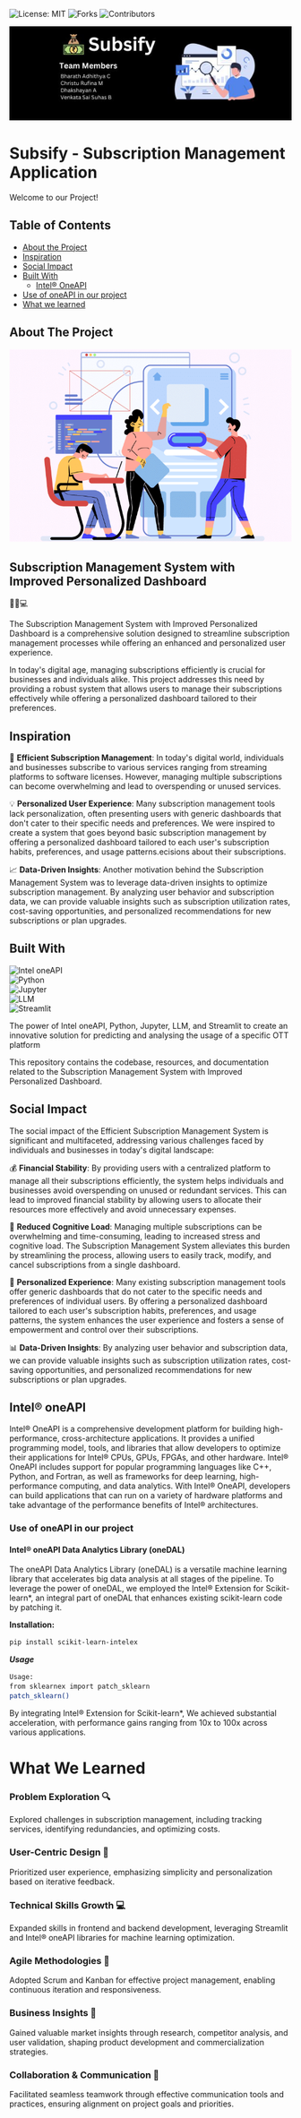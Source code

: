 
![License: MIT](https://img.shields.io/badge/License-MIT-yellow.svg) 
![Forks](https://img.shields.io/badge/Forks-0-lightgrey.svg)
![Contributors](https://img.shields.io/badge/Contributors-4-brightgreen.svg)

![Project Banner](gitbanner.jpg)
# Subsify - Subscription Management Application
Welcome to our Project!
## Table of Contents
- [About the Project](#about-the-project)
- [Inspiration](#inspiration)
- [Social Impact](#social-impact)
- [Built With](#built-with)
  - [Intel® OneAPI](#intel-oneapi)
- [Use of oneAPI in our project](#use-of-oneapi-in-our-project)
- [What we learned](#what-we-learned)


## About The Project

![Project Logo](about.png)

## Subscription Management System with Improved Personalized Dashboard

🔐💼💻

The Subscription Management System with Improved Personalized Dashboard is a comprehensive solution designed to streamline subscription management processes while offering an enhanced and personalized user experience.

In today's digital age, managing subscriptions efficiently is crucial for businesses and individuals alike. This project addresses this need by providing a robust system that allows users to manage their subscriptions effectively while offering a personalized dashboard tailored to their preferences.


## Inspiration

🚀 **Efficient Subscription Management**: In today's digital world, individuals and businesses subscribe to various services ranging from streaming platforms to software licenses. However, managing multiple subscriptions can become overwhelming and lead to overspending or unused services. 

💡 **Personalized User Experience**: Many subscription management tools lack personalization, often presenting users with generic dashboards that don't cater to their specific needs and preferences. We were inspired to create a system that goes beyond basic subscription management by offering a personalized dashboard tailored to each user's subscription habits, preferences, and usage patterns.ecisions about their subscriptions.

📈 **Data-Driven Insights**: Another motivation behind the Subscription Management System was to leverage data-driven insights to optimize subscription management. By analyzing user behavior and subscription data, we can provide valuable insights such as subscription utilization rates, cost-saving opportunities, and personalized recommendations for new subscriptions or plan upgrades. 




## Built With

![Intel oneAPI](https://img.shields.io/badge/InteloneAPI-yellow.svg)  
![Python](https://img.shields.io/badge/Python-green.svg)  
![Jupyter](https://img.shields.io/badge/Jupyter-pink.svg)  
![LLM](https://img.shields.io/badge/LLM-lightblue.svg)  
![Streamlit](https://img.shields.io/badge/Streamlit-cream.svg)



The power of Intel oneAPI, Python, Jupyter, LLM, and Streamlit to create an innovative solution for predicting and analysing the usage of a specific OTT platform

This repository contains the codebase, resources, and documentation related to the Subscription Management System with Improved Personalized Dashboard.
## Social Impact

The social impact of the Efficient Subscription Management System is significant and multifaceted, addressing various challenges faced by individuals and businesses in today's digital landscape:

💰 **Financial Stability**: By providing users with a centralized platform to manage all their subscriptions efficiently, the system helps individuals and businesses avoid overspending on unused or redundant services. This can lead to improved financial stability by allowing users to allocate their resources more effectively and avoid unnecessary expenses.

🧠 **Reduced Cognitive Load**: Managing multiple subscriptions can be overwhelming and time-consuming, leading to increased stress and cognitive load. The Subscription Management System alleviates this burden by streamlining the process, allowing users to easily track, modify, and cancel subscriptions from a single dashboard. 

🎨 **Personalized Experience**: Many existing subscription management tools offer generic dashboards that do not cater to the specific needs and preferences of individual users. By offering a personalized dashboard tailored to each user's subscription habits, preferences, and usage patterns, the system enhances the user experience and fosters a sense of empowerment and control over their subscriptions.

📊 **Data-Driven Insights**: By analyzing user behavior and subscription data, we can provide valuable insights such as subscription utilization rates, cost-saving opportunities, and personalized recommendations for new subscriptions or plan upgrades. 

## Intel® oneAPI

Intel® OneAPI is a comprehensive development platform for building high-performance, cross-architecture applications. It provides a unified programming model, tools, and libraries that allow developers to optimize their applications for Intel® CPUs, GPUs, FPGAs, and other hardware. Intel® OneAPI includes support for popular programming languages like C++, Python, and Fortran, as well as frameworks for deep learning, high-performance computing, and data analytics. With Intel® OneAPI, developers can build applications that can run on a variety of hardware platforms and take advantage of the performance benefits of Intel® architectures.

### Use of oneAPI in our project

#### Intel® oneAPI Data Analytics Library (oneDAL)

The oneAPI Data Analytics Library (oneDAL) is a versatile machine learning library that accelerates big data analysis at all stages of the pipeline. To leverage the power of oneDAL, we employed the Intel® Extension for Scikit-learn*, an integral part of oneDAL that enhances existing scikit-learn code by patching it.

**Installation:**

```bash
pip install scikit-learn-intelex
```

***Usage***
```bash
Usage:
from sklearnex import patch_sklearn
patch_sklearn()
```
By integrating Intel® Extension for Scikit-learn*, We achieved substantial acceleration, with performance gains ranging from 10x to 100x across various applications.

# What We Learned 

### Problem Exploration 🔍
Explored challenges in subscription management, including tracking services, identifying redundancies, and optimizing costs.

### User-Centric Design 🎨
Prioritized user experience, emphasizing simplicity and personalization based on iterative feedback.

### Technical Skills Growth 💻
Expanded skills in frontend and backend development, leveraging Streamlit and Intel® oneAPI libraries for machine learning optimization.

### Agile Methodologies 🔄
Adopted Scrum and Kanban for effective project management, enabling continuous iteration and responsiveness.

### Business Insights 💼
Gained valuable market insights through research, competitor analysis, and user validation, shaping product development and commercialization strategies.

### Collaboration & Communication 🤝
Facilitated seamless teamwork through effective communication tools and practices, ensuring alignment on project goals and priorities.






